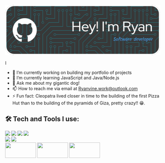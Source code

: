 ![Header](./images/header/github-header-image.png)

I



- 🔭 I’m currently working on building my portfolio of projects
- 🌱 I’m currently learning JavaScript and Java/Node.js
- 💬 Ask me about my gigantic dog!
- 📫 How to reach me via email at Ryanvine.work@outlook.com
- ⚡ Fun fact: Cleopatra lived closer in time to the building of the first Pizza Hut than to the building of the pyramids of Giza, pretty crazy!! 😁.

## 🛠️ Tech and Tools I use:

 <div>
 <img src="https://img.shields.io/badge/HTML5-E34F26?style=for-the-badge&logo=html5&logoColor=white" />
 <img src="https://img.shields.io/badge/CSS3-1572B6?style=for-the-badge&logo=css3&logoColor=white" />
 <img src="https://img.shields.io/badge/JavaScript-323330?style=for-the-badge&logo=javascript&logoColor=F7DF1E" />
 <img src = "https://img.shields.io/badge/Java-ED8B00?style=for-the-badge&logo=java&logoColor=white" /> 
 </div>
 <div>
 <img src="https://img.shields.io/badge/React-20232A?style=for-the-badge&logo=react&logoColor=61DAFB" />
 <img src = "https://img.shields.io/badge/Jest-C21325?style=for-the-badge&logo=jest&logoColor=white" /> 
 </div>
 <div>
  <img src="https://img.shields.io/badge/GIT-E44C30?style=for-the-badge&logo=git&logoColor=white" width="100" height="50"/>
  <img src="https://img.shields.io/badge/-cypress-%23E5E5E5?style=for-the-badge&logo=cypress&logoColor=058a5e" width="100" height="50"/>
  <img src="https://img.shields.io/badge/NPM-%23000000.svg?style=for-the-badge&logo=npm&logoColor=white" width="100" height="50"/>
 </div>
